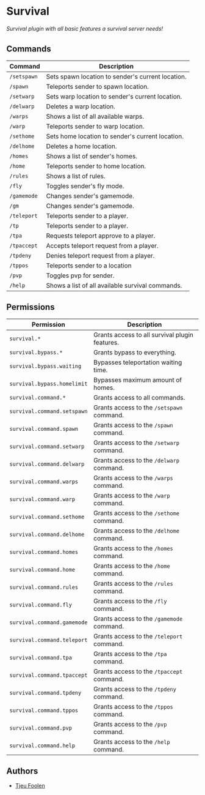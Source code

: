 # Survival
###### Survival plugin with all basic features a survival server needs!

## Commands
| Command                  | Description                 |
|--------------------------|-----------------------------|
| `/setspawn` | Sets spawn location to sender's current location. |
| `/spawn` | Teleports sender to spawn location. |
| `/setwarp` | Sets warp location to sender's current location. |
| `/delwarp` | Deletes a warp location. |
| `/warps` | Shows a list of all available warps. |
| `/warp` | Teleports sender to warp location. |
| `/sethome` | Sets home location to sender's current location. |
| `/delhome` | Deletes a home location. |
| `/homes` | Shows a list of sender's homes. |
| `/home` | Teleports sender to home location. |
| `/rules` | Shows a list of rules. |
| `/fly` | Toggles sender's fly mode. |
| `/gamemode` | Changes sender's gamemode. |
| `/gm` | Changes sender's gamemode. |
| `/teleport` | Teleports sender to a player. |
| `/tp` | Teleports sender to a player. |
| `/tpa` | Requests teleport approve to a player. |
| `/tpaccept` | Accepts teleport request from a player. |
| `/tpdeny` | Denies teleport request from a player. |
| `/tppos` | Teleports sender to a location |
| `/pvp` | Toggles pvp for sender. |
| `/help` | Shows a list of all available survival commands. |

## Permissions
| Permission                | Description                          |
|---------------------------|--------------------------------------|
| `survival.*` | Grants access to all survival plugin features. |
| `survival.bypass.*` | Grants bypass to everything. |
| `survival.bypass.waiting` | Bypasses teleportation waiting time. |
| `survival.bypass.homelimit` | Bypasses maximum amount of homes. |
| `survival.command.*` | Grants access to all commands. |
| `survival.command.setspawn` | Grants access to the `/setspawn` command. |
| `survival.command.spawn` | Grants access to the `/spawn` command. |
| `survival.command.setwarp` | Grants access to the `/setwarp` command. |
| `survival.command.delwarp` | Grants access to the `/delwarp` command. |
| `survival.command.warps` | Grants access to the `/warps` command. |
| `survival.command.warp` | Grants access to the `/warp` command. |
| `survival.command.sethome` | Grants access to the `/sethome` command. |
| `survival.command.delhome` | Grants access to the `/delhome` command. |
| `survival.command.homes` | Grants access to the `/homes` command. |
| `survival.command.home` | Grants access to the `/home` command. |
| `survival.command.rules` | Grants access to the `/rules` command. |
| `survival.command.fly` | Grants access to the `/fly` command. |
| `survival.command.gamemode` | Grants access to the `/gamemode` command. |
| `survival.command.teleport` | Grants access to the `/teleport` command. |
| `survival.command.tpa` | Grants access to the `/tpa` command. |
| `survival.command.tpaccept` | Grants access to the `/tpaccept` command. |
| `survival.command.tpdeny` | Grants access to the `/tpdeny` command. |
| `survival.command.tppos` | Grants access to the `/tppos` command. |
| `survival.command.pvp` | Grants access to the `/pvp` command. |
| `survival.command.help` | Grants access to the `/help` command. |

## Authors
- [Tjeu Foolen](https://github.com/tjeufoolen/)